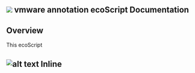 ## <img src="https://github.com/techBeck03/Scratch/raw/master/ecoScripts/vmware/icon.png" /> vmware annotation ecoScript Documentation

## Overview
This ecoScript

## ![alt text](https://github.com/techBeck03/Scratch/raw/master/ecoScripts/vmware/icon.png "Logo Title Text 1") Inline
